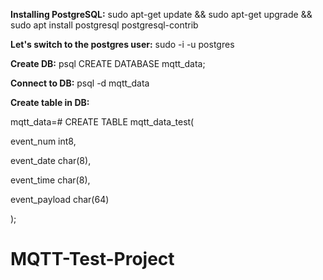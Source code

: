 **Installing PostgreSQL:**
sudo apt-get update && sudo apt-get upgrade && sudo apt install postgresql postgresql-contrib

**Let's switch to the postgres user:**
sudo -i -u postgres

**Create DB:**
psql CREATE DATABASE mqtt_data;

**Connect to DB:**
psql -d mqtt_data

**Create table in DB:**

mqtt_data=# CREATE TABLE mqtt_data_test(

event_num int8,

event_date char(8),

event_time char(8),

event_payload char(64)

);

# MQTT-Test-Project
